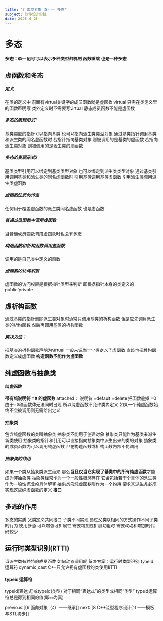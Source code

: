 ```yaml
---
title: "7 面向对象（5）—— 多态"
subject: 软件设计实践
date: 2025-6-25
---
```

# 多态
**多态：单一记号可以表示多种类型的机制 函数重载 也是一种多态**
## 虚函数和多态
##### 定义
在类的定义中 前面有virtual关键字的成员函数就是虚函数
	virtual 只需在类定义里的函数声明写
	类外定义时不需要写virtual
	静态成员函数不能是虚函数
##### 多态的表现形式1
基类类型的指针可以指向基类 也可以指向派生类类型对象
通过基类指针调用基类和派生类的同名虚函数时
	若指针指向基类对象 则被调用的是基类的虚函数
	若指向派生类对象 则被调用的是派生类的虚函数
##### 多态的表现形式2
基类类型引用可以绑定到基类类型对象 也可以绑定到派生类类型对象
通过基类引用调用基类和派生类的同名虚函数时
	引用基类调用基类虚函数
	引用派生类调用派生类虚函数
##### 虚函数性质的传递
任何用于覆盖虚函数的派生类同名虚函数 也是虚函数
##### 普通成员函数中调用虚函数
当普通成员函数调用虚函数时也会有多态
##### 构造函数和析构函数调用虚函数
调用的是自己类中定义的函数
##### 虚函数的访问权限
虚函数的访问权限是根据指针类型来判断
即根据指针本身的类定义的public/private
## 虚析构函数
通过基类的指针删除派生类对象时通常只调用基类的析构函数
但是应先调用派生类的析构函数 然后再调用基类的析构函数
##### 解决方法：
把基类的析构函数声明为virtual
一般来说当一个类定义了虚函数 应该也把析构函数定义成虚函数
**构造函数不能作为虚函数**
## 纯虚函数与抽象类
#### 纯虚函数
**带有纯说明符 =0 的虚函数**
attached：
	说明符 
		=default 
		=delete  把函数删掉
		=0
由于=0和函数体无法同时出现 所以纯虚函数不允许类内定义
如果一个纯虚函数始终不会被调用则无需给出定义
#### 抽象类
包含纯虚函数的类叫抽象类
抽象类不能用于创建对象
抽象类只能作为基类来派生新类使用
抽象类的指针和引用可以直接指向抽象类中派生出来的类的对象
抽象类的成员函数内可以调用纯虚函数
	但在构造函数或析构函数内部不能调用
##### 抽象类的作用
如果一个类从抽象类派生而来 那么**当且仅当它实现了基类中的所有纯虚函数**才能成为非抽象类
抽象类经常作为一个一般性概念存在 它会包括若干个具体的派生类作为一般性概念的具体解释 
抽象类的纯虚函数则作为一个约束 要求其派生类必须实现这些纯虚函数的定义
**接口**
## 多态的作用
多态的实质
	父类定义共同接口 子类不同实现
	通过父类以相同的方式操作不同子类的行为
使用多态
	可以增强可扩展性
	需要增加或扩展功能时 需要改动和增加的代码较少
## 运行时类型识别(RTTI)
当派生类有独特的成员函数 如何动态调用呢
解决方案：运行时类型识别
typeid 运算符
dynamic_cast
C++只允许拥有虚函数的类使用RTTI
#### typeid 运算符
typeid(表达式)或typeid(类型)
对于相同“表达式”的类型或相同“类型” typeid运算符总是得到相同的值(即```==```为真)

previous:[[6 面向对象（4）——继承]]
next:[[8 C++泛型程序设计(1) ——模板与STL初步]]